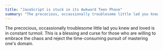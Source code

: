 ```yaml
---
title: "JavaScript is stuck in its Awkward Teen Phase"
summary: "The precocious, occassionally troublesome little lad you knew and loved is in constant turmoil. This is a blessing and curse for those who are willing to embrace the chaos and reject the time-consuming pursuit of mastering one's domain."
---
```


The precocious, occassionally troublesome little lad you knew and loved is in constant turmoil. This is a blessing and curse for those who are willing to embrace the chaos and reject the time-consuming pursuit of mastering one's domain.
